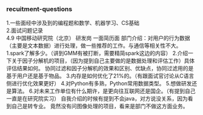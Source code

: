 ### recuitment-questions  
1.一些面经中涉及到的编程题和数学、机器学习、CS基础  
2.面试问题记录  
4.9 中国移动研究院（北京） 研发岗 一面简历面
部门介绍：对用户的行为数据（主要是文本数据）进行处理，做一些推荐的工作。与通信等相关性不大。
1.spark了解多少。（讲到GMM有被打断，需要精简spark这边的内容）
2.介绍一下关于因子分解机的项目，（因为提到自己主要做的是数据处理和评估工作）具体评估结果如何。
协同过滤和因子分解机的效果和区别、优缺点，协同过滤用的是基于用户还是基于物品。
3.内存是如何优化了21%的。（有跟面试官讨论从C语言侧进行优化效果更好）
4.对Python有多熟，Python常用数据类型。
5.想做研发还是算法。
6.对未来工作单位有什么期许，是更向往互联网还是国企。（有提到自己一直是在研究院实习）
自我介绍的时候有提到不会java，对方说没关系，因为看到自己是转专业。
竟然没有问图像处理的项目，看来是部门不做这方面业务。
